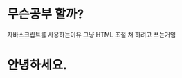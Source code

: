 # 무슨공부 할까?

자바스크립트를 사용하는이유 그냥 HTML 조절 쳐 하려고 쓰는거임

<!DOCTYPE html>
<html lang="ko">
<head>
    <meta charset="UTF-8">
    <meta name="viewport" content="width=device-width, initial-scale=1.0">
    <title>Document</title>
</head>
<body>
    <h1 id="hello">안녕하세요.</h1>
    <script>
        
        document.getElementById('hello').innerHTML = '안녕';

    </script>
</body>
</html>

doucument 는 문서 웹 문서라고 생각하셈

. 은 ㅁㅁ 의 또는 ㅁㅁ 안에 있는 이라고 생각하면 쉬움

get 은 가져오다 

해석하면 '웹 문서에서 아이디가 헬로인 HTML 을 가져와라 내부글자를 안녕으로 바꾸셈'

얘는 외워서 쓰는거임

document.getElementById('???').innerHTML = '안녕';

바꾸고 싶은 HTML 요소 id 여따가 적어주구요 . 뒤에 뭘 바꿀지 적으셈(진짜 아무거나 가능)

마지막 뭘 어떻게 바꿀지 쓰면 HTML을 거느릴수 있다.

= 는 대입임. 오른쪽걸 왼쪽에 집어넣어주세요~~
' 는 문자를 사용할때 왜 저기다 써야하는건가 이건 나중에 알아서 공부하쇼
셀렉터를 쓰시고 어떤걸 바꿀지 쓰십시오.

"왜 이딴걸 길게 기리기리 쓰냐??" 이건 우리가 일방적으로 컴퓨터를 노예로 부려 먹는거라 생각하면 됩니다.

대신 정확하게 말하면서 부려먹어야 합니다. 왜냐면 컴퓨터는 지능이 0임
지능이 0인 애 한태는 ㅁㅁ가 ㅁㅁ인 애한테 ㅁㅁ를 ㅇㅇ로 바꿔죠 이렇게 말해

김지율 다루듯이 말하면 된다는 뜻임

그냥 이번건 외우세요


----------------------------------------------------------
자 이번에는 alert 만들어서 유저를 위협 할거에요

우선 저번에 했던 숙제 글자 크기 30픽셀로 바꾸기 성공 했죠?

내가 이걸 어떻게 알았냐 하면 그냥 구글링 해서 알았습니다

모든 코딩은 대부분이 구글링인데 구글링을 최소화 하기 위해서 공부를 한다고 생각을 하시면
편해요 자 그럼 이번 공부 또 시작 해보겠습니다.



